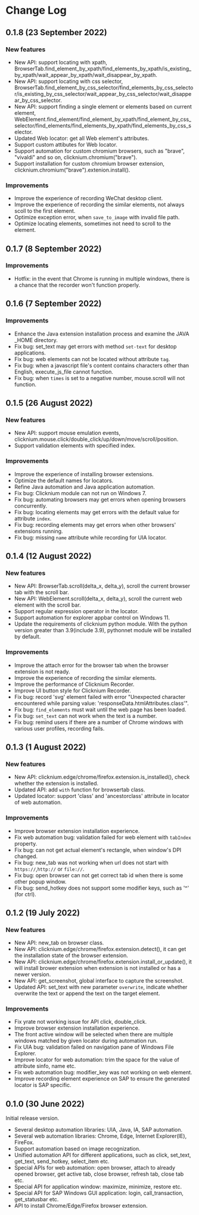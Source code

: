# Change Log
## 0.1.8 (23 September 2022)
### New features
- New API: support locating with xpath, BrowserTab.find_element_by_xpath/find_elements_by_xpath/is_existing_by_xpath/wait_appear_by_xpath/wait_disappear_by_xpath.
- New API: support locating with css selector, BrowserTab.find_element_by_css_selector/find_elements_by_css_selector/is_existing_by_css_selector/wait_appear_by_css_selector/wait_disappear_by_css_selector.
- New API: support finding a single element or elements based on current element, WebElement.find_element/find_element_by_xpath/find_element_by_css_selector/find_elements/find_elements_by_xpath/find_elements_by_css_selector.
- Updated Web locator: get all Web element's attributes.
- Support custom attibutes for Web locator.
- Support automation for custom chromium browsers, such as "brave", "vivaldi" and so on, clicknium.chromium("brave").
- Support installation for custom chromium browser extension, clicknium.chromium("brave").extenion.install().

### Improvements
- Improve the experience of recording WeChat desktop client.
- Improve the experience of recording the similar elements, not always scoll to the first element.
- Optimize exception error, when `save_to_image` with invalid file path.
- Optimize locating elements, sometimes not need to scroll to the element.

## 0.1.7 (8 September 2022)
### Improvements
- Hotfix: in the event that Chrome is running in multiple windows, there is a chance that the recorder won't function properly.

## 0.1.6 (7 September 2022)
### Improvements
- Enhance the Java extension installation process and examine the JAVA _HOME directory.
- Fix bug: set_text may get errors with method `set-text` for desktop applications.
- Fix bug: web elements can not be located without attribute `tag`.
- Fix bug: when a javascript file's content contains characters other than English, execute_js_file cannot function.
- Fix bug: when `times` is set to a negative number, mouse.scroll will not function.

## 0.1.5 (26 August 2022)
### New features
- New API: support mouse emulation events, clicknium.mouse.click/double_click/up/down/move/scroll/position.
- Support validation elements with specified index.

### Improvements
- Improve the experience of installing browser extensions.
- Optimize the default names for locators.
- Refine Java automation and Java application automation.
- Fix bug: Clicknium module can not run on Windows 7.
- Fix bug: automating browsers may get errors when opening browsers concurrently.
- Fix bug: locating elements may get errors with the default value for attribute `index`.
- Fix bug: recording elements may get errors when other browsers' extensions running.
- Fix bug: missing `name` attribute while recording for UIA locator.

## 0.1.4 (12 August 2022)
### New features
- New API: BrowserTab.scroll(delta_x, delta_y), scroll the current browser tab with the scroll bar.
- New API: WebElement.scroll(delta_x, delta_y), scroll the current web element with the scroll bar.
- Support regular expression operator in the locator.
- Support automation for explorer appbar control on Windows 11.
- Update the requirements of clicknium python module. With the python version greater than 3.9(include 3.9), pythonnet module will be installed by default.

### Improvements
- Improve the attach error for the browser tab when the browser extension is not ready.
- Improve the experience of recording the similar elements.
- Improve the performance of Clicknium Recorder.
- Improve UI button style for Clicknium Recorder.
- Fix bug: record 'svg' element failed with error "Unexpected character encountered while parsing value: 'responseData.htmlAttributes.class'".
- Fix bug: `find_elements` must wait until the web page has been loaded.
- Fix bug: `set_text` can not work when the text is a number.
- Fix bug: remind users if there are a number of Chrome windows with various user profiles, recording fails.

## 0.1.3 (1 August 2022)
### New features
- New API: clicknium.edge/chrome/firefox.extension.is_installed(), check whether the extension is installed.
- Updated API: add `with` function for browsertab class.
- Updated locator: support 'class' and 'ancestorclass' attribute in locator of web automation.

### Improvements
- Improve browser extension installation experience.
- Fix web automation bug: validation failed for web element with `tabIndex` property.
- Fix bug: can not get actual element's rectangle, when window's DPI changed.
- Fix bug: new_tab was not working when url does not start with `https://`,`http://` or `file://`.
- Fix bug: open browser can not get correct tab id when there is some other popup window.
- Fix bug: send_hotkey does not support some modifier keys, such as '^' (for ctrl).

## 0.1.2 (19 July 2022)
### New features
- New API: new_tab on browser class.
- New API: clicknium.edge/chrome/firefox.extension.detect(), it can get the installation state of the browser extension. 
- New API: clicknium.edge/chrome/firefox.extension.install_or_update(), it will install brower extension when extension is not installed or has a newer version.
- New API: get_screenshot, global interface to capture the screenshot.
- Updated API: set_text with new parameter `overwrite`, indicate whether overwrite the text or append the text on the target element.

### Improvements
- Fix yrate not working issue for API click, double_click.
- Improve browser extension installation experience.
- The front active window will be selected when there are multiple windows matched by given locator during automation run.
- Fix UIA bug: validation failed on navigation pane of Windows File Explorer.
- Improve locator for web automation: trim the space for the value of attribute sinfo, name etc.
- Fix web automation bug: modifier_key was not working on web element.
- Improve recording element experience on SAP to ensure the generated locator is SAP specific.

## 0.1.0 (30 June 2022)
Initial release version.
- Several desktop automation libraries: UIA, Java, IA, SAP automation.
- Several web automation libraries: Chrome, Edge, Internet Explorer(IE), FireFox.
- Support automation based on image recognization.
- Unified automation API for different applications, such as click, set_text, get_text, send_hotkey, select_item etc.
- Special APIs for web automation: open browser, attach to already opened browser, get active tab, close browser, refresh tab, close tab etc.
- Special API for application window: maximize, minimize, restore etc.
- Special API for SAP Windows GUI application: login, call_transaction, get_statusbar etc.
- API to install Chrome/Edge/Firefox browser extension.
